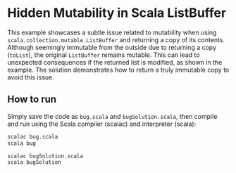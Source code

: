 # Hidden Mutability in Scala ListBuffer

This example showcases a subtle issue related to mutability when using `scala.collection.mutable.ListBuffer` and returning a copy of its contents. Although seemingly immutable from the outside due to returning a copy (`toList`), the original `ListBuffer` remains mutable.  This can lead to unexpected consequences if the returned list is modified, as shown in the example.  The solution demonstrates how to return a truly immutable copy to avoid this issue.

## How to run

Simply save the code as `bug.scala` and `bugSolution.scala`, then compile and run using the Scala compiler (scalac) and interpreter (scala):

```bash
scalac bug.scala
scala bug

scalac bugSolution.scala
scala bugSolution
```